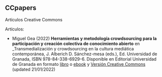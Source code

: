 ## CCpapers
Artículos Creative Commons 




Artículos:

* Miguel Gea (2022) **Herramientas y metodología crowdsourcing para la participación y creación colectiva de conocimiento abierto** en _Transmedialización y crowdsourcing en la cultura mediática contemporánea, J. Alberich D.  Sánchez-mesa (eds.),  Ed. Universidad de Granada, ISBN 978-84-338-6929-6. 
 Disponible en Editorial Universidad de Granada en formato [libro](https://editorial.ugr.es/static/Emanagement/*/detalle_libro/transmedializacion-y-crowdsourcing-en-la-cultura-mediatica-conte) o  [ebook](https://editorial.ugr.es/static/Emanagement/*/detalle_libro/e-book-1000-e-transmedializacion-y-crowdsourcing-en-la-cultura-m) y [Versión Creative Commons](https://github.com/mgea/CCpapers/blob/main/MetodologiaCrowdsourcing/readme.md) (updated 21/01/2022)



